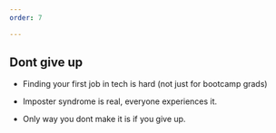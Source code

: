 ```yaml
---
order: 7

---
```


## Dont give up


- Finding your first job in tech is hard (not just for bootcamp grads)

- Imposter syndrome is real, everyone experiences it.

- Only way you dont make it is if you give up.
